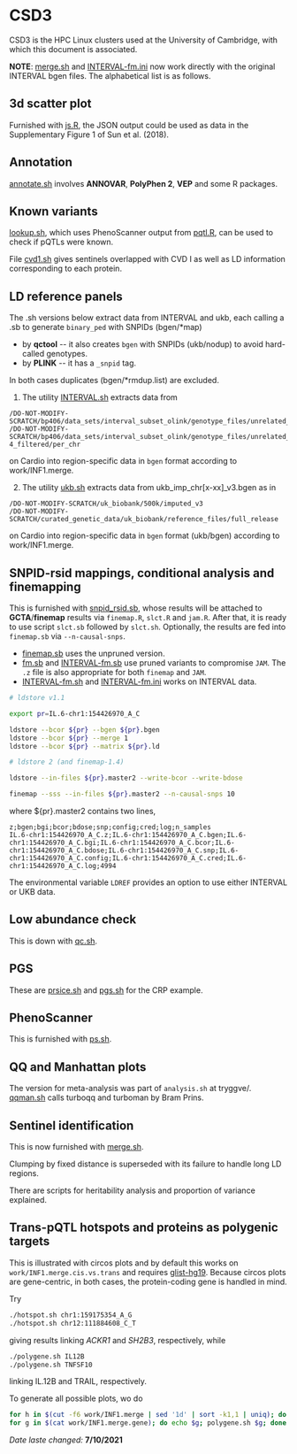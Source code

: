 # CSD3

CSD3 is the HPC Linux clusters used at the University of Cambridge, with which this document is associated.

**NOTE**: [merge.sh](merge.sh) and [INTERVAL-fm.ini](INTERVAL-fm.ini) now work directly with the original INTERVAL bgen files. The alphabetical list is as follows.

## 3d scatter plot

Furnished with [js.R](js.R), the JSON output could be used as data in the Supplementary Figure 1 of Sun et al. (2018).

## Annotation

[annotate.sh](annotate.sh) involves **ANNOVAR**, **PolyPhen 2**, **VEP** and some R packages.

## Known variants

[lookup.sh](lookup.sh), which uses PhenoScanner output from [pqtl.R](pqtl.R), can be used to check if pQTLs were known.

File [cvd1.sh](cvd1.sh) gives sentinels overlapped with CVD I as well as LD information corresponding to each protein.

## LD reference panels

The .sh versions below extract data from INTERVAL and ukb, each calling a .sb to generate `binary_ped` with SNPIDs (bgen/*map)
* by **qctool** -- it also creates `bgen` with SNPIDs (ukb/nodup) to avoid hard-called genotypes.
* by **PLINK** -- it has a `_snpid` tag.

In both cases duplicates (bgen/*rmdup.list) are excluded.

1. The utility [INTERVAL.sh](INTERVAL.sh) extracts data from  
```
/DO-NOT-MODIFY-SCRATCH/bp406/data_sets/interval_subset_olink/genotype_files/unrelated_4994_pihat_0.1875_autosomal_typed_only
/DO-NOT-MODIFY-SCRATCH/bp406/data_sets/interval_subset_olink/genotype_files/unrelated_4994_pihat_0.1875_autosomal_imputed_info_0.4_phwe_1e-4_filtered/per_chr
```
on Cardio into region-specific data in `bgen` format according to work/INF1.merge.

2. The utility [ukb.sh](ukb.sh) extracts data from ukb_imp_chr[x-xx]_v3.bgen as in
```
/DO-NOT-MODIFY-SCRATCH/uk_biobank/500k/imputed_v3
/DO-NOT-MODIFY-SCRATCH/curated_genetic_data/uk_biobank/reference_files/full_release
```
on Cardio into region-specific data in `bgen` format (ukb/bgen) according to work/INF1.merge.

## SNPID-rsid mappings, conditional analysis and finemapping

This is furnished with [snpid_rsid.sb](snpid_rsid.sb), whose results will be attached to **GCTA**/**finemap** results via `finemap.R`, `slct.R` and `jam.R`.
After that, it is ready to use script `slct.sb` followed by `slct.sh`. Optionally, the results are fed into `finemap.sb` via `--n-causal-snps`.

* [finemap.sb](finemap.sb) uses the unpruned version.
* [fm.sb](fm.sb) and [INTERVAL-fm.sb](INTERVAL-fm.sb) use pruned variants to compromise `JAM`. The `.z` file is also appropriate for both `finemap` and `JAM`.
* [INTERVAL-fm.sh](INTERVAL-fm.sb) and [INTERVAL-fm.ini](INTERVAL-fm.ini) works on INTERVAL data.

```bash
# ldstore v1.1

export pr=IL.6-chr1:154426970_A_C

ldstore --bcor ${pr} --bgen ${pr}.bgen
ldstore --bcor ${pr} --merge 1
ldstore --bcor ${pr} --matrix ${pr}.ld

# ldstore 2 (and finemap-1.4)

ldstore --in-files ${pr}.master2 --write-bcor --write-bdose

finemap --sss --in-files ${pr}.master2 --n-causal-snps 10
```

where ${pr}.master2 contains two lines,
```
z;bgen;bgi;bcor;bdose;snp;config;cred;log;n_samples
IL.6-chr1:154426970_A_C.z;IL.6-chr1:154426970_A_C.bgen;IL.6-chr1:154426970_A_C.bgi;IL.6-chr1:154426970_A_C.bcor;IL.6-chr1:154426970_A_C.bdose;IL.6-chr1:154426970_A_C.snp;IL.6-chr1:154426970_A_C.config;IL.6-chr1:154426970_A_C.cred;IL.6-chr1:154426970_A_C.log;4994
```
The environmental variable `LDREF` provides an option to use either INTERVAL or UKB data.

## Low abundance check

This is down with [qc.sh](qc.sh).

## PGS

These are [prsice.sh](prsice.sh) and [pgs.sh](pgs.sh) for the CRP example.

## PhenoScanner

This is furnished with [ps.sh](ps.sh).

## QQ and Manhattan plots

The version for meta-analysis was part of `analysis.sh` at tryggve/. [qqman.sh](qqman.sh) calls turboqq and turboman by Bram Prins.

## Sentinel identification

This is now furnished with [merge.sh](merge.sh).

Clumping by fixed distance is superseded with its failure to handle long LD regions.

There are scripts for heritability analysis and proportion of variance explained.

## Trans-pQTL hotspots and proteins as polygenic targets

This is illustrated with circos plots and by default this works on `work/INF1.merge.cis.vs.trans` and requires [glist-hg19](glist-hg19).
Because circos plots are gene-centric, in both cases, the protein-coding gene is handled in mind.

Try
```bash
./hotspot.sh chr1:159175354_A_G
./hotspot.sh chr12:111884608_C_T
```
giving results linking *ACKR1* and *SH2B3*, respectively, while
```bash
./polygene.sh IL12B
./polygene.sh TNFSF10
```
linking IL.12B and TRAIL, respectively.

To generate all possible plots, wo do
```bash
for h in $(cut -f6 work/INF1.merge | sed '1d' | sort -k1,1 | uniq); do echo $h; hotspot.sh $h; done
for g in $(cat work/INF1.merge.gene); do echo $g; polygene.sh $g; done
```

*Date laste changed:* **7/10/2021**
